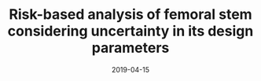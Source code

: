 ---
title: "Risk-based analysis of femoral stem considering uncertainty in its design parameters"
authors: "G. Wanki, S. Ekwaro-Osire, J. P. Dias, and A. Cunha Jr"
event: "2019 Design of Medical Devices Conference"
year: "2019"
doi: "https://doi.org/10.1115/DMD2019-3319"
pdf: "https://doi.org/10.1115/DMD2019-3319"
arxiv: 
hal: "https://hal.archives-ouvertes.fr/hal-02277862"
image: "GraphicalAbstract_Conf_2019_DMD2019.png"
layout: none
date: 2019-04-15
collection: publications
category: conferences
permalink: /publications/ConferencePaper_2019_DMD2019
---